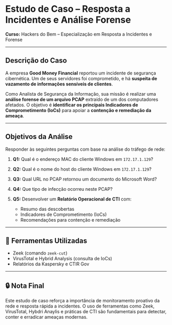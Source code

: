 # Estudo de Caso – Resposta a Incidentes e Análise Forense

**Curso:** Hackers do Bem – Especialização em Resposta a Incidentes e Forense

---

## Descrição do Caso

A empresa **Good Money Financial** reportou um incidente de segurança cibernética. Um de seus servidores foi comprometido, e há **suspeita de vazamento de informações sensíveis de clientes**.

Como Analista de Segurança da Informação, sua missão é realizar uma **análise forense de um arquivo PCAP** extraído de um dos computadores afetados. O objetivo é **identificar os principais Indicadores de Comprometimento (IoCs)** para apoiar a **contenção e remediação da ameaça**.

---

## Objetivos da Análise

Responder às seguintes perguntas com base na análise do tráfego de rede:

1. **Q1:** Qual é o endereço MAC do cliente Windows em `172.17.1.129`?
2. **Q2:** Qual é o nome do host do cliente Windows em `172.17.1.129`?
3. **Q3:** Qual URL no PCAP retornou um documento do Microsoft Word?
4. **Q4:** Que tipo de infecção ocorreu neste PCAP?
5. **Q5:** Desenvolver um **Relatório Operacional de CTI** com:

   * Resumo das descobertas
   * Indicadores de Comprometimento (IoCs)
   * Recomendações para contenção e remediação

---

## 🧪 Ferramentas Utilizadas

* Zeek (comando `zeek-cut`)
* VirusTotal e Hybrid Analysis (consulta de IoCs)
* Relatórios da Kaspersky e CTIR Gov

---

## 🔒 Nota Final

Este estudo de caso reforça a importância de monitoramento proativo da rede e resposta rápida a incidentes. O uso de ferramentas como Zeek, VirusTotal, Hybdri Anaylis e práticas de CTI são fundamentais para detectar, conter e erradicar ameaças modernas.

